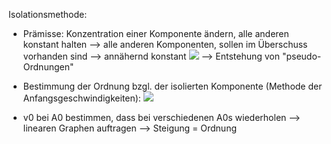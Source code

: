 Isolationsmethode:
- Prämisse: Konzentration einer Komponente ändern, alle anderen konstant halten 
--> alle anderen Komponenten, sollen im Überschuss vorhanden sind --> annähernd konstant
![](Pasted%20image%2020240712165533.png)
--> Entstehung von "pseudo-Ordnungen"

- Bestimmung der Ordnung bzgl. der isolierten Komponente (Methode der Anfangsgeschwindigkeiten):
![](Pasted%20image%2020240712165813.png)
- v0 bei A0 bestimmen, dass bei verschiedenen A0s wiederholen --> linearen Graphen auftragen --> Steigung = Ordnung 